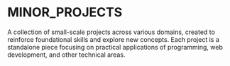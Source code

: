 # MINOR_PROJECTS
A collection of small-scale projects across various domains, created to reinforce foundational skills and explore new concepts. Each project is a standalone piece focusing on practical applications of programming, web development, and other technical areas.
